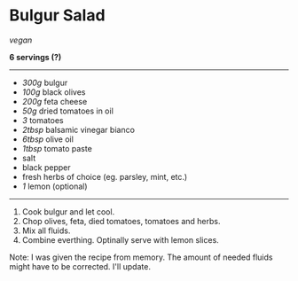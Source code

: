 # Bulgur Salad

*vegan*

**6 servings (?)**

---

- *300g* bulgur
- *100g* black olives
- *200g* feta cheese
- *50g* dried tomatoes in oil
- *3* tomatoes
- *2tbsp* balsamic vinegar bianco
- *6tbsp* olive oil
- *1tbsp* tomato paste
- salt
- black pepper
- fresh herbs of choice (eg. parsley, mint, etc.)
- *1* lemon (optional)

---

1. Cook bulgur and let cool. 
2. Chop olives, feta, died tomatoes, tomatoes and herbs.
3. Mix all fluids.
4. Combine everthing. Optinally serve with lemon slices.

Note: I was given the recipe from memory. The amount of needed fluids might have to be corrected. I'll update.